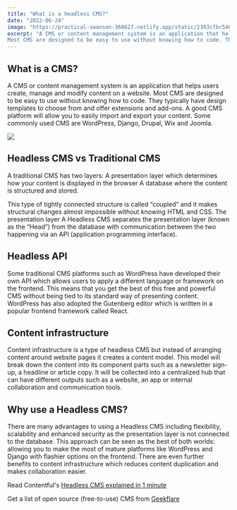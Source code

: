 ```yaml
---
title: "What is a headless CMS?"
date: "2022-06-24"
image: "https://practical-swanson-368627.netlify.app/static/2393cfbc54008805e68c09e98930ba8f/77672/undraw_Content_team_re_6rlg.png"
excerpt: "A CMS or content management system is an application that helps users create, manage and modify content on a website.
Most CMS are designed to be easy to use without knowing how to code. They typically have design templates to choose from and offer extensions and add-ons. A good CMS platform will allow you to easily import and export your content."
---
```


<article>

<h1> What is a CMS? </h1>

A CMS or content management system is an application that helps users create, manage and modify content on a website.
Most CMS are designed to be easy to use without knowing how to code. They typically have design templates to choose from and offer extensions and add-ons. A good CMS platform will allow you to easily import and export your content.
Some commonly used CMS are WordPress, Django, Drupal, Wix and Joomla.

![](https://practical-swanson-368627.netlify.app/static/2393cfbc54008805e68c09e98930ba8f/77672/undraw_Content_team_re_6rlg.png)

<h2> Headless CMS vs Traditional CMS </h2>

A traditional CMS has two layers:
A presentation layer which determines how your content is displayed in the browser
A database where the content is structured and stored.

This type of tightly connected structure is called “coupled” and it makes structural changes almost impossible without knowing HTML and CSS. The presentation layer
A Headless CMS separates the presentation layer (known as the “Head”) from the database with communication between the two happening via an API (application programming interface).

<h2> Headless API </h2>

Some traditional CMS platforms such as WordPress have developed their own API which allows users to apply a different language or framework on the frontend. This means that you get the best of this free and powerful CMS without being tied to its standard way of presenting content.
WordPress has also adopted the Gutenberg editor which is written in a popular frontend framework called React.

<h2> Content infrastructure </h2>

Content infrastructure is a type of headless CMS but instead of arranging content around website pages it creates a content model. This model will break down the content into its component parts such as a newsletter sign-up, a headline or article copy. It will be collected into a centralized hub that can have different outputs such as a website, an app or internal collaboration and communication tools.

<h2> Why use a Headless CMS? </h2>

There are many advantages to using a Headless CMS including flexibility, scalability and enhanced security as the presentation layer is not connected to the database. This approach can be seen as the best of both worlds: allowing you to make the most of mature platforms like WordPress and Django with flashier options on the frontend.
There are even further benefits to content infrastructure which reduces content duplication and makes collaboration easier.

Read Contentful's [Headless CMS explained in 1 minute](https://www.contentful.com/r/knowledgebase/what-is-headless-cms/)

Get a list of open source (free-to-use) CMS from [Geekflare](https://geekflare.com/open-source-headless-cms/)

</article>
